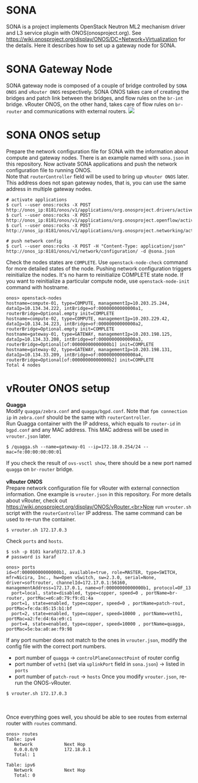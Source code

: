 # SONA
SONA is a project implements OpenStack Neutron ML2 mechanism driver and L3 service plugin with ONOS(onosproject.org). See https://wiki.onosproject.org/display/ONOS/DC+Network+Virtualization for the details.
Here it describes how to set up a gateway node for SONA. 

# SONA Gateway Node
SONA gateway node is composed of a couple of bridge controlled by `SONA ONOS` and `vRouter ONOS` respectively. SONA ONOS takes care of creating the bridges and patch link between the bridges, and flow rules on the `br-int` bridge. vRouter ONOS, on the other hand, takes care of flow rules on `br-router` and communications with external routers.
![](https://66.media.tumblr.com/f41999bd5184bbdb437071981e0d6379/tumblr_oa7tlwI2nz1s0jpjfo1_1280.png)

# SONA ONOS setup
Prepare the network configuration file for SONA with the information about compute and gateway nodes. There is an example named with `sona.json` in this repository. Now activate SONA applications and push the network configuration file to running ONOS.<br>Note that `routerController` field will be used to bring up `vRouter ONOS` later. This address does not span gateway nodes, that is, you can use the same address in multiple gateway nodes.
```
# activate applications
$ curl --user onos:rocks -X POST http://onos_ip:8181/onos/v1/applications/org.onosproject.drivers/active
$ curl --user onos:rocks -X POST http://onos_ip:8181/onos/v1/applications/org.onosproject.openflow/active
$ curl --user onos:rocks -X POST http://onos_ip:8181/onos/v1/applications/org.onosproject.networking/active

# push network config
$ curl --user onos:rocks -X POST -H "Content-Type: application/json" http://onos_ip:8181/onos/v1/network/configuration/ -d @sona.json
```
Check the nodes states are `COMPLETE`. Use `openstack-node-check` command for more detailed states of the node. Pushing network configuration triggers reinitialize the nodes. It's no harm to reinitialize COMPLETE state node. If you want to reinitialize a particular compute node, use `openstack-node-init` command with hostname.
```
onos> openstack-nodes
hostname=compute-01, type=COMPUTE, managementIp=10.203.25.244, dataIp=10.134.34.222, intBridge=of:00000000000000a1, routerBridge=Optional.empty init=COMPLETE
hostname=compute-02, type=COMPUTE, managementIp=10.203.229.42, dataIp=10.134.34.223, intBridge=of:00000000000000a2, routerBridge=Optional.empty init=COMPLETE
hostname=gateway-01, type=GATEWAY, managementIp=10.203.198.125, dataIp=10.134.33.208, intBridge=of:00000000000000a3, routerBridge=Optional[of:00000000000000b1] init=COMPLETE
hostname=gateway-02, type=GATEWAY, managementIp=10.203.198.131, dataIp=10.134.33.209, intBridge=of:00000000000000a4, routerBridge=Optional[of:00000000000000b2] init=COMPLETE
Total 4 nodes
```

# vRouter ONOS setup
**Quagga**<br>Modify `quagga/zebra.conf` and `quagga/bgpd.conf`. Note that `fpm connection ip` in `zebra.conf` should be the same with `routerController`.<br>Run Quagga container with the IP address, which equals to `router-id` in `bgpd.conf` and any MAC address. This MAC address will be used in `vrouter.json` later.
```
$ /quagga.sh --name=gateway-01 --ip=172.18.0.254/24 --mac=fe:00:00:00:00:01
```
If you check the result of `ovs-vsctl show`, there should be a new port named `quagga` on `br-router` bridge.
<br><br>
**vRouter ONOS**<br>
Prepare network configuration file for vRouter with external connection information. One example is `vrouter.json` in this repository. For more details about vRouter, check out https://wiki.onosproject.org/display/ONOS/vRouter.<br>Now run `vrouter.sh` script with the `routerController` IP address. The same command can be used to re-run the container.
```
$ vrouter.sh 172.17.0.3
```
Check `ports` and `hosts`.
```
$ ssh -p 8101 karaf@172.17.0.3
# password is karaf

onos> ports
id=of:00000000000000b1, available=true, role=MASTER, type=SWITCH, mfr=Nicira, Inc., hw=Open vSwitch, sw=2.3.0, serial=None, driver=softrouter, channelId=172.17.0.1:56160, managementAddress=172.17.0.1, name=of:00000000000000b1, protocol=OF_13
  port=local, state=disabled, type=copper, speed=0 , portName=br-router, portMac=e6:a0:79:f9:d1:4a
  port=1, state=enabled, type=copper, speed=0 , portName=patch-rout, portMac=fe:da:85:15:b1:bf
  port=2, state=enabled, type=copper, speed=10000 , portName=veth1, portMac=a2:fe:d4:6a:e9:c1
  port=4, state=enabled, type=copper, speed=10000 , portName=quagga, portMac=5e:ba:a0:ae:f9:98
```
If any port number does not match to the ones in `vrouter.json`, modify the config file with the correct port numbers.
* port number of `quagga` -> `controlPlaneConnectPoint` of router config
* port number of `veth1` (set via `uplinkPort` field in `sona.json`) -> listed in `ports`
* port number of `patch-rout` -> `hosts`
Once you modify `vrouter.json`, re-run the ONOS-vRouter.
```
$ vrouter.sh 172.17.0.3
```
<br><br>Once everything goes well, you should be able to see routes from external router with `routes` command.
```
onos> routes
Table: ipv4
   Network            Next Hop
   0.0.0.0/0          172.18.0.1
   Total: 1

Table: ipv6
   Network            Next Hop
   Total: 0
```
